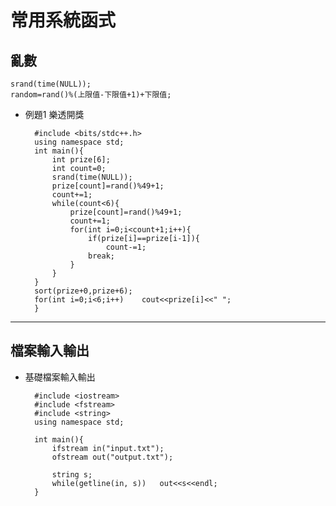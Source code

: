 # 常用系統函式

## 亂數

    srand(time(NULL));
    random=rand()%(上限值-下限值+1)+下限值;

* 例題1 樂透開獎

        #include <bits/stdc++.h>
        using namespace std;
        int main(){
            int prize[6];
            int count=0;
            srand(time(NULL));
            prize[count]=rand()%49+1;
            count+=1;
            while(count<6){
                prize[count]=rand()%49+1;
                count+=1;
                for(int i=0;i<count+1;i++){
                    if(prize[i]==prize[i-1]){
                        count-=1;
                    break;
                }
            } 
        }
        sort(prize+0,prize+6);
        for(int i=0;i<6;i++)    cout<<prize[i]<<" ";
        }

___

## 檔案輸入輸出

* 基礎檔案輸入輸出

        #include <iostream>
        #include <fstream>
        #include <string>
        using namespace std;

        int main(){
            ifstream in("input.txt");
            ofstream out("output.txt");

            string s;
            while(getline(in, s))   out<<s<<endl;
        }

